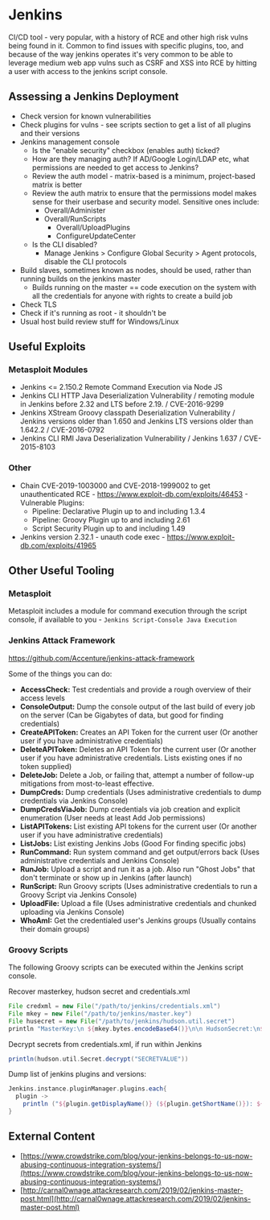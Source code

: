 # Jenkins

CI/CD tool - very popular, with a history of RCE and other high risk vulns being found in it. Common to find issues with specific plugins, too, and because of the way jenkins operates it's very common to be able to leverage medium web app vulns such as CSRF and XSS into RCE by hitting a user with access to the jenkins script console.

## Assessing a Jenkins Deployment

* Check version for known vulnerabilities
* Check plugins for vulns - see scripts section to get a list of all plugins and their versions
* Jenkins management console
  * Is the "enable security" checkbox (enables auth) ticked?
  * How are they managing auth? If AD/Google Login/LDAP etc, what permissions are needed to get access to Jenkins?
  * Review the auth model - matrix-based is a minimum, project-based matrix is better
  * Review the auth matrix to ensure that the permissions model makes sense for their userbase and security model. Sensitive ones include:
    * Overall/Administer
    * Overall/RunScripts
      * Overall/UploadPlugins
      * ConfigureUpdateCenter
  * Is the CLI disabled?
    * Manage Jenkins > Configure Global Security > Agent protocols, disable the CLI protocols
* Build slaves, sometimes known as nodes, should be used, rather than running builds on the jenkins master
  * Builds running on the master == code execution on the system with all the credentials for anyone with rights to create a build job
* Check TLS
* Check if it's running as root - it shouldn't be
* Usual host build review stuff for Windows/Linux

## Useful Exploits

### Metasploit Modules

* Jenkins <= 2.150.2 Remote Command Execution via Node JS
* Jenkins CLI HTTP Java Deserialization Vulnerability / remoting module in Jenkins before 2.32 and LTS before 2.19. / CVE-2016-9299
* Jenkins XStream Groovy classpath Deserialization Vulnerability / Jenkins versions older than 1.650 and Jenkins LTS versions older than 1.642.2 / CVE-2016-0792
* Jenkins CLI RMI Java Deserialization Vulnerability / Jenkins 1.637 / CVE-2015-8103

### Other

* Chain CVE-2019-1003000 and CVE-2018-1999002 to get unauthenticated RCE - <https://www.exploit-db.com/exploits/46453> - Vulnerable Plugins:
  * Pipeline: Declarative Plugin up to and including 1.3.4
  * Pipeline: Groovy Plugin up to and including 2.61
  * Script Security Plugin up to and including 1.49
* Jenkins version 2.32.1 - unauth code exec - <https://www.exploit-db.com/exploits/41965>

## Other Useful Tooling

### Metasploit

Metasploit includes a module for command execution through the script console, if available to you - `Jenkins Script-Console Java Execution`

### Jenkins Attack Framework

<https://github.com/Accenture/jenkins-attack-framework>

Some of the things you can do:

* **AccessCheck:** Test credentials and provide a rough overview of their access levels
* **ConsoleOutput:** Dump the console output of the last build of every job on the server (Can be Gigabytes of data, but good for finding credentials)
* **CreateAPIToken:** Creates an API Token for the current user (Or another user if you have administrative credentials)
* **DeleteAPIToken:** Deletes an API Token for the current user (Or another user if you have administrative credentials. Lists existing ones if no token supplied)
* **DeleteJob:** Delete a Job, or failing that, attempt a number of follow-up mitigations from most-to-least effective.
* **DumpCreds:** Dump credentials (Uses administrative credentials to dump credentials via Jenkins Console)
* **DumpCredsViaJob:** Dump credentials via job creation and explicit enumeration (User needs at least Add Job permissions)
* **ListAPITokens:** List existing API tokens for the current user (Or another user if you have administrative credentials)
* **ListJobs:** List existing Jenkins Jobs (Good For finding specific jobs)
* **RunCommand:** Run system command and get output/errors back (Uses administrative credentials and Jenkins Console)
* **RunJob:** Upload a script and run it as a job.  Also run "Ghost Jobs" that don't terminate or show up in Jenkins (after launch)
* **RunScript:** Run Groovy scripts (Uses administrative credentials to run a Groovy Script via Jenkins Console)
* **UploadFile:** Upload a file (Uses administrative credentials and chunked uploading via Jenkins Console)
* **WhoAmI:** Get the credentialed user's Jenkins groups (Usually contains their domain groups)

### Groovy Scripts

The following Groovy scripts can be executed within the Jenkins script console.

Recover masterkey, hudson secret and credentials.xml

```groovy
File credxml = new File("/path/to/jenkins/credentials.xml")
File mkey = new File("/path/to/jenkins/master.key")
File husecret = new File("/path/to/jenkins/hudson.util.secret")
println "MasterKey:\n ${mkey.bytes.encodeBase64()}\n\n HudsonSecret:\n${husecret.bytes.encodeBase64()}\n\n CredXML:\n${credxml.text}
```

Decrypt secrets from credentials.xml, if run within Jenkins

```groovy
println(hudson.util.Secret.decrypt("SECRETVALUE"))
```

Dump list of jenkins plugins and versions:

```groovy
Jenkins.instance.pluginManager.plugins.each{
  plugin ->
    println ("${plugin.getDisplayName()} (${plugin.getShortName()}): ${plugin.getVersion()}")
}
```

## External Content

* [https://www.crowdstrike.com/blog/your-jenkins-belongs-to-us-now-abusing-continuous-integration-systems/](https://www.crowdstrike.com/blog/your-jenkins-belongs-to-us-now-abusing-continuous-integration-systems/)
* [http://carnal0wnage.attackresearch.com/2019/02/jenkins-master-post.html](http://carnal0wnage.attackresearch.com/2019/02/jenkins-master-post.html)
